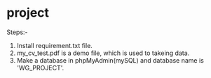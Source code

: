 # project

Steps:-
  1. Install requirement.txt file.
  2. my_cv_test.pdf is a demo file, which is used to takeing data.
  3. Make a database in phpMyAdmin(mySQL) and database name is 'WG_PROJECT'.
